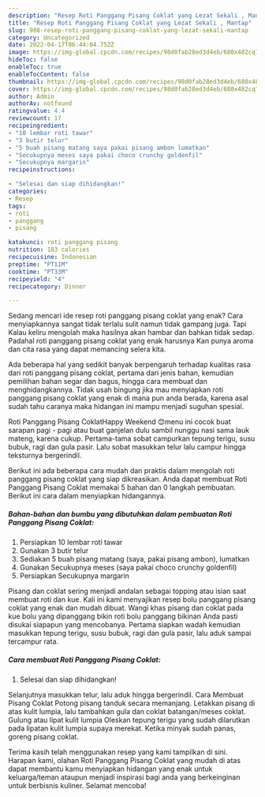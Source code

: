 ```yaml
---
description: "Resep Roti Panggang Pisang Coklat yang Lezat Sekali , Mantap"
title: "Resep Roti Panggang Pisang Coklat yang Lezat Sekali , Mantap"
slug: 988-resep-roti-panggang-pisang-coklat-yang-lezat-sekali-mantap
category: Uncategorized
date: 2022-04-17T06:44:04.752Z
image: https://img-global.cpcdn.com/recipes/98d0fab28ed3d4eb/680x482cq70/roti-panggang-pisang-coklat-foto-resep-utama.jpg
hideToc: false
enableToc: true
enableTocContent: false
thumbnail: https://img-global.cpcdn.com/recipes/98d0fab28ed3d4eb/680x482cq70/roti-panggang-pisang-coklat-foto-resep-utama.jpg
cover: https://img-global.cpcdn.com/recipes/98d0fab28ed3d4eb/680x482cq70/roti-panggang-pisang-coklat-foto-resep-utama.jpg
author: Admin
authorAv: notfound
ratingvalue: 4.4
reviewcount: 17
recipeingredient:
- "10 lembar roti tawar"
- "3 butir telur"
- "5 buah pisang matang saya pakai pisang ambon lumatkan"
- "Secukupnya meses saya pakai choco crunchy goldenfil"
- "Secukupnya margarin"
recipeinstructions:

- "Selesai dan siap dihidangkan!"
categories:
- Resep
tags:
- roti
- panggang
- pisang

katakunci: roti panggang pisang 
nutrition: 183 calories
recipecuisine: Indonesian
preptime: "PT11M"
cooktime: "PT33M"
recipeyield: "4"
recipecategory: Dinner

---
```



Sedang mencari ide resep roti panggang pisang coklat yang enak? Cara menyiapkannya sangat tidak terlalu sulit namun tidak gampang juga. Tapi Kalau keliru mengolah maka hasilnya akan hambar dan bahkan tidak sedap. Padahal roti panggang pisang coklat yang enak harusnya Kan punya aroma dan cita rasa yang dapat memancing selera kita.


Ada beberapa hal yang sedikit banyak berpengaruh terhadap kualitas rasa dari roti panggang pisang coklat, pertama dari jenis bahan, kemudian pemilihan bahan segar dan bagus, hingga cara membuat dan menghidangkannya. Tidak usah bingung jika mau menyiapkan roti panggang pisang coklat yang enak di mana pun anda berada, karena asal sudah tahu caranya maka hidangan ini mampu menjadi suguhan spesial.

Roti Panggang Pisang CoklatHappy Weekend 😊menu ini cocok buat sarapan pagi - pagi atau buat ganjelan dulu sambil nunggu nasi sama lauk mateng, karena cukup. Pertama-tama sobat campurkan tepung terigu, susu bubuk, ragi dan gula pasir. Lalu sobat masukkan telur lalu campur hingga teksturnya bergerindil.


Berikut ini ada beberapa cara mudah dan praktis dalam mengolah roti panggang pisang coklat yang siap dikreasikan. Anda dapat membuat Roti Panggang Pisang Coklat memakai 5 bahan dan 0 langkah pembuatan. Berikut ini cara dalam menyiapkan hidangannya.

<!--inarticleads1-->

##### Bahan-bahan dan bumbu yang dibutuhkan dalam pembuatan Roti Panggang Pisang Coklat:

1. Persiapkan 10 lembar roti tawar
1. Gunakan 3 butir telur
1. Sediakan 5 buah pisang matang (saya, pakai pisang ambon), lumatkan
1. Gunakan Secukupnya meses (saya pakai choco crunchy goldenfil)
1. Persiapkan Secukupnya margarin


Pisang dan coklat sering menjadi andalan sebagai topping atau isian saat membuat roti dan kue. Kali ini kami menyajikan resep bolu panggang pisang coklat yang enak dan mudah dibuat. Wangi khas pisang dan coklat pada kue bolu yang dipanggang bikin roti bolu panggang bikinan Anda pasti disukai siapapun yang mencobanya. Pertama siapkan wadah kemudian masukkan tepung terigu, susu bubuk, ragi dan gula pasir, lalu aduk sampai tercampur rata. 

<!--inarticleads2-->

##### Cara membuat Roti Panggang Pisang Coklat:


1. Selesai dan siap dihidangkan!

Selanjutnya masukkan telur, lalu aduk hingga bergerindil. Cara Membuat Pisang Coklat Potong pisang tanduk secara memanjang. Letakkan pisang di atas kulit lumpia, lalu tambahkan gula dan coklat batangan/meses coklat. Gulung atau lipat kulit lumpia Oleskan tepung terigu yang sudah dilarutkan pada lipatan kulit lumpia supaya merekat. Ketika minyak sudah panas, goreng pisang coklat. 

Terima kasih telah menggunakan resep yang kami tampilkan di sini. Harapan kami, olahan Roti Panggang Pisang Coklat yang mudah di atas dapat membantu kamu menyiapkan hidangan yang enak untuk keluarga/teman ataupun menjadi inspirasi bagi anda yang berkeinginan untuk berbisnis kuliner. Selamat mencoba!
